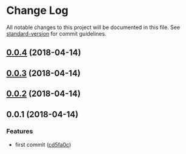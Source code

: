# Change Log

All notable changes to this project will be documented in this file. See [standard-version](https://github.com/conventional-changelog/standard-version) for commit guidelines.

<a name="0.0.4"></a>
## [0.0.4](https://github.com/fjc0k/vue-merge-data/compare/v0.0.3...v0.0.4) (2018-04-14)



<a name="0.0.3"></a>
## [0.0.3](https://github.com/fjc0k/vue-merge-data/compare/v0.0.2...v0.0.3) (2018-04-14)



<a name="0.0.2"></a>
## [0.0.2](https://github.com/fjc0k/vue-merge-data/compare/v0.0.1...v0.0.2) (2018-04-14)



<a name="0.0.1"></a>
## 0.0.1 (2018-04-14)


### Features

* first commit ([cd5fa0c](https://github.com/fjc0k/vue-merge-data/commit/cd5fa0c))
